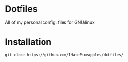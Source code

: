 # Dotfiles

All of my personal config.  files for GNU/linux

# Installation   

```
git clone https://github.com/IHatePineapples/dotfiles/
```

